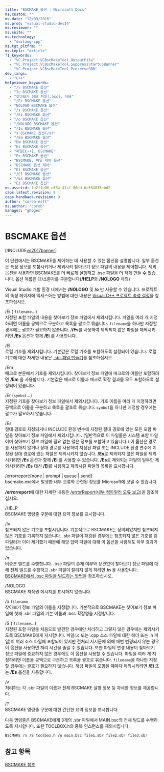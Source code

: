 ```yaml
---
title: "BSCMAKE 옵션 | Microsoft Docs"
ms.custom: ""
ms.date: "12/03/2016"
ms.prod: "visual-studio-dev14"
ms.reviewer: ""
ms.suite: ""
ms.technology: 
  - "devlang-cpp"
ms.tgt_pltfrm: ""
ms.topic: "article"
f1_keywords: 
  - "VC.Project.VCBscMakeTool.OutputFile"
  - "VC.Project.VCBscMakeTool.SuppressStartupBanner"
  - "VC.Project.VCBscMakeTool.PreserveSBR"
dev_langs: 
  - "C++"
helpviewer_keywords: 
  - "/v BSCMAKE 옵션"
  - "Iu BSCMAKE 옵션"
  - "찾아보기 정보 파일(.bsc), 내용"
  - "/Er BSCMAKE 옵션"
  - "NOLOGO BSCMAKE 옵션"
  - "/s BSCMAKE 옵션"
  - "/Ei BSCMAKE 옵션"
  - "/o BSCMAKE 옵션"
  - "/NOLOGO BSCMAKE 옵션"
  - "/Iu BSCMAKE 옵션"
  - "s BSCMAKE 옵션(/s)"
  - "/Em BSCMAKE 옵션"
  - "Em BSCMAKE 옵션"
  - "Es BSCMAKE 옵션"
  - "파일[C++], BSCMAKE"
  - "Er BSCMAKE 옵션"
  - "BSCMAKE, 파일 제어 옵션"
  - "BSCMAKE 옵션 제어"
  - "El BSCMAKE 옵션"
  - "/El BSCMAKE 옵션"
  - "/Es BSCMAKE 옵션"
  - "Ei BSCMAKE 옵션"
ms.assetid: fa2f1e06-c684-41cf-80dd-6a554835ebd2
caps.latest.revision: 9
caps.handback.revision: 9
author: "corob-msft"
ms.author: "corob"
manager: "ghogen"
---
```

# BSCMAKE 옵션
[!INCLUDE[vs2017banner](../../assembler/inline/includes/vs2017banner.md)]

이 단원에서는 BSCMAKE를 제어하는 데 사용할 수 있는 옵션을 설명합니다.  일부 옵션은 특정 정보를 포함시키거나 제외시켜 찾아보기 정보 파일의 내용을 제어합니다.  제외 옵션을 사용하면 BSCMAKE를 더 빠르게 실행하고 .bsc 파일을 더 작게 만들 수 있습니다.  옵션 이름은 대\/소문자를 구분합니다\(**\/HELP**와 **\/NOLOGO** 제외\)  
  
 Visual Studio 개발 환경 내에서는 **\/NOLOGO** 및 **\/o** 만 사용할 수 있습니다.  프로젝트의 속성 페이지에 액세스하는 방법에 대한 내용은 [Visual C\+\+ 프로젝트 속성 설정](../../ide/working-with-project-properties.md)을 참조하십시오.  
  
 \/Ei \( `filename`...\)  
 지정된 포함 파일의 내용을 찾아보기 정보 파일에서 제외시킵니다.  파일을 여러 개 지정하려면 이름을 공백으로 구분하고 목록을 괄호로 묶습니다.  `filename`을 하나만 지정할 경우에는 괄호가 필요하지 않습니다.  \/**\/Es**를 사용하여 제외되지 않은 파일을 제외시키려면 **\/Es** 옵션과 함께 **\/Ei** 를 사용합니다.  
  
 \/El  
 로컬 기호를 제외시킵니다.  기본값은 로컬 기호를 포함하도록 설정되어 있습니다.  로컬 기호에 대한 자세한 내용은 [.sbr 파일 만들기](../../build/reference/creating-an-dot-sbr-file.md)를 참조하십시오.  
  
 \/Em  
 매크로 본문에서 기호를 제외시킵니다.  찾아보기 정보 파일에 매크로의 이름만 포함하려면 **\/Em** 을 사용합니다.  기본값은 매크로 이름과 매크로 확장 결과를 모두 포함하도록 설정되어 있습니다.  
  
 \/Er \(`symbol`...\)  
 지정된 기호를 찾아보기 정보 파일에서 제외시킵니다.  기호 이름을 여러 개 지정하려면 공백으로 이름을 구분하고 목록을 괄호로 묶습니다.  `symbol`을 하나만 지정할 경우에는 괄호가 필요하지 않습니다.  
  
 \/Es  
 절대 경로로 지정되거나 INCLUDE 환경 변수에 지정된 절대 경로에 있는 모든 포함 파일을 찾아보기 정보 파일에서 제외시킵니다. \(일반적으로 이 파일들은 시스템 포함 파일이며 찾아보기 정보 파일에 필요 없는 많은 정보를 포함하고 있습니다.\) 이 옵션은 경로를 사용하지 않거나 상대 경로를 사용하여 지정된 파일 또는 INCLUDE 환경 변수에 지정된 상대 경로에 있는 파일은 제외시키지 않습니다.  **\/Es**로 제외되지 않은 파일을 제외시키려면 **\/Es** 옵션과 함께 **\/Ei** 를 사용할 수 있습니다.  **\/Es**로 제외되는 파일의 일부만 제외시키려면 **\/Es** 대신 **\/Ei**를 사용하고 제외시킬 파일의 목록을 표시합니다.  
  
 \/errorreport:\[none &#124; prompt &#124; queue &#124; send\]  
 bscmake.exe에서 발생한 내부 오류와 관련된 정보를 Microsoft에 보낼 수 있습니다.  
  
 **\/errorreport**에 대한 자세한 내용은 [\/errorReport\(내부 컴파일러 오류 보고\)](../../build/reference/errorreport-report-internal-compiler-errors.md)을 참조하십시오.  
  
 \/HELP  
 BSCMAKE 명령줄 구문에 대한 요약 정보를 표시합니다.  
  
 \/Iu  
 참조되지 않은 기호를 포함시킵니다.  기본적으로 BSCMAKE는 정의되었지만 참조되지 않은 기호를 기록하지 않습니다.  .sbr 파일이 패킹된 경우에는 참조되지 않은 기호를 컴파일러가 이미 제거했기 때문에 해당 입력 파일에 대해 이 옵션을 사용해도 아무 효과가 없습니다.  
  
 \/n  
 비증분 빌드를 수행합니다.  .bsc 파일의 존재 여부와 상관없이 찾아보기 정보 파일에 대해 전체 빌드를 수행하고 .sbr 파일이 잘리지 않게 하려면 **\/n** 을 사용합니다.  [BSCMAKE에서 .bsc 파일을 빌드하는 방법](../../build/reference/how-bscmake-builds-a-dot-bsc-file.md)을 참조하십시오.  
  
 \/NOLOGO  
 BSCMAKE 저작권 메시지를 표시하지 않습니다.  
  
 \/o `filename`  
 찾아보기 정보 파일의 이름을 지정합니다.  기본적으로 BSCMAKE는 찾아보기 정보 파일에 첫째 .sbr 파일의 기본 이름과 .bsc 확장명을 지정합니다.  
  
 \/S \( `filename`...\)  
 지정된 포함 파일을 처음으로 발견한 경우에만 처리하고 그렇지 않은 경우에는 제외시키도록 BSCMAKE에게 지시합니다.  파일\(.c 또는 .cpp 소스 파일에 대한 헤더 또는 .h 파일\)이 여러 소스 파일에 포함되어 있지만 전처리 지시문에 의해 매번 변경되지 않는 경우 이 옵션을 사용하면 처리 시간을 줄일 수 있습니다.  또한 파일의 변경 내용이 찾아보기 정보 파일에 중요하지 않은 경우에도 이 옵션을 사용할 수 있습니다.  파일을 여러 개 지정하려면 이름을 공백으로 구분하고 목록을 괄호로 묶습니다.  `filename`을 하나만 지정할 경우에는 괄호가 필요하지 않습니다.  해당 파일이 포함될 때마다 제외시키려면 **\/Ei** 또는 **\/Es** 옵션을 사용합니다.  
  
 \/v  
 처리하는 각 .sbr 파일의 이름과 전체 BSCMAKE 실행 정보 등 자세한 정보를 제공합니다.  
  
 \/?  
 BSCMAKE 명령줄 구문에 대한 간단한 요약 정보를 표시합니다.  
  
 다음 명령줄은 BSCMAKE에게 3개의 .sbr 파일에서 MAIN.bsc의 전체 빌드를 수행하도록 지시합니다.  또한 TOOLBOX.h의 중복 인스턴스를 제외시킵니다.  
  
```  
BSCMAKE /n /S toolbox.h /o main.bsc file1.sbr file2.sbr file3.sbr  
```  
  
## 참고 항목  
 [BSCMAKE 참조](../../build/reference/bscmake-reference.md)
